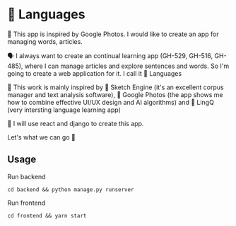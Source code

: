 # 🍯 Languages 

🍯 This app is inspired by Google Photos. I would like to create an app for managing words, articles.

🗣️ I always want to create an continual learning app (GH-529, GH-516, GH-485), where I can manage articles and explore sentences and words. So I'm going to create a web application for it. I call it 🍯 Languages

🤩 This work is mainly inspired by 🍬 Sketch Engine (it's an excellent corpus manager and text analysis software), 🍭 Google Photos (the app shows me how to combine effective UI/UX design and AI algorithms) and 🍰 LingQ (very intersting language learning app)

🤠 I will use react and django to create this app.

Let's what we can go 🏃

## Usage

Run backend

```
cd backend && python manage.py runserver
```

Run frontend
```
cd frontend && yarn start
```

